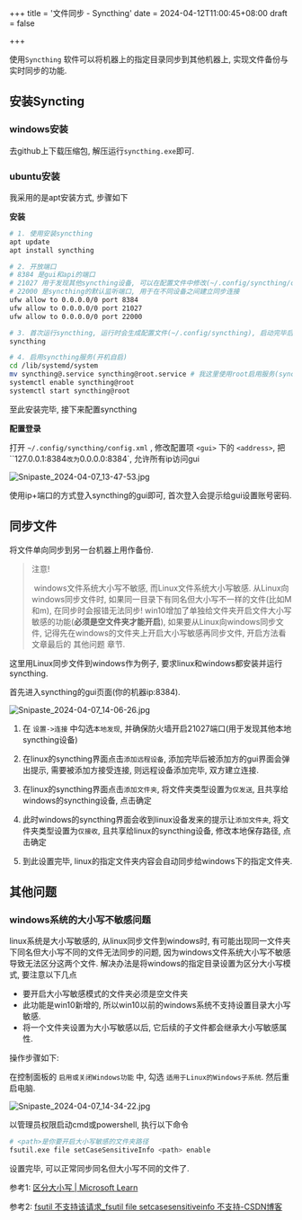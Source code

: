 +++
title = '文件同步 - Syncthing'
date = 2024-04-12T11:00:45+08:00
draft = false

+++


使用`Syncthing` 软件可以将机器上的指定目录同步到其他机器上, 实现文件备份与实时同步的功能.



## 安装Syncting

### windows安装

去github上下载压缩包, 解压运行`syncthing.exe`即可.



### ubuntu安装

我采用的是apt安装方式, 步骤如下

**安装**

``` bash
# 1. 使用安装syncthing
apt update
apt install syncthing

# 2. 开放端口
# 8384 是gui和api的端口
# 21027 用于发现其他syncthing设备, 可以在配置文件中修改(~/.config/syncthing/config.xml)
# 22000 是syncthing的默认监听端口, 用于在不同设备之间建立同步连接
ufw allow to 0.0.0.0/0 port 8384
ufw allow to 0.0.0.0/0 port 21027
ufw allow to 0.0.0.0/0 port 22000

# 3. 首次运行syncthing, 运行时会生成配置文件(~/.config/syncthing), 启动完毕后直接ctrl+c关闭即可.
syncthing

# 4. 启用syncthing服务(开机自启)
cd /lib/systemd/system
mv syncthing@.service syncthing@root.service # 我这里使用root启用服务(syncthing官方不推荐使用root)
systemctl enable syncthing@root
systemctl start syncthing@root
```

至此安装完毕, 接下来配置syncthing

**配置登录**

打开 `~/.config/syncthing/config.xml` , 修改配置项 `<gui>` 下的 `<address>`, 把 ``127.0.0.1:8384` 改为 `0.0.0.0:8384`, 允许所有ip访问gui

![Snipaste_2024-04-07_13-47-53.jpg](https://pic.kaneha.online:1234/i/2024/04/07/661233968b085.jpg)



使用ip+端口的方式登入syncthing的gui即可, 首次登入会提示给gui设置账号密码.



## 同步文件

将文件单向同步到另一台机器上用作备份.

> 注意!
>
> ​	windows文件系统大小写不敏感, 而Linux文件系统大小写敏感. 从Linux向windows同步文件时, 如果同一目录下有同名但大小写不一样的文件(比如M和m), 在同步时会报错无法同步! win10增加了单独给文件夹开启文件大小写敏感的功能(**必须是空文件夹才能开启**), 如果要从Linux向windows同步文件, 记得先在windows的文件夹上开启大小写敏感再同步文件, 开启方法看文章最后的 其他问题 章节.



这里用Linux同步文件到windows作为例子, 要求linux和windows都安装并运行syncthing.

首先进入syncthing的gui页面(你的机器ip:8384).

![Snipaste_2024-04-07_14-06-26.jpg](https://pic.kaneha.online:1234/i/2024/04/07/661237ef5d374.jpg)

1. 在 `设置->连接` 中勾选`本地发现`, 并确保防火墙开启21027端口(用于发现其他本地syncthing设备)

2. 在linux的syncthing界面点击`添加远程设备`, 添加完毕后被添加方的gui界面会弹出提示, 需要被添加方接受连接, 则远程设备添加完毕, 双方建立连接.

3. 在linux的syncthing界面点击`添加文件夹`, 将文件夹类型设置为`仅发送`, 且共享给windows的syncthing设备, 点击确定
4. 此时windows的syncthing界面会收到linux设备发来的提示让`添加文件夹`, 将文件夹类型设置为`仅接收`, 且共享给linux的syncthing设备, 修改本地保存路径, 点击确定
5. 到此设置完毕, linux的指定文件夹内容会自动同步给windows下的指定文件夹.



## 其他问题

### windows系统的大小写不敏感问题

linux系统是大小写敏感的, 从linux同步文件到windows时, 有可能出现同一文件夹下同名但大小写不同的文件无法同步的问题, 因为windows文件系统大小写不敏感导致无法区分这两个文件. 解决办法是将windows的指定目录设置为区分大小写模式, 要注意以下几点

* 要开启大小写敏感模式的文件夹必须是空文件夹
* 此功能是win10新增的, 所以win10以前的windows系统不支持设置目录大小写敏感.
* 将一个文件夹设置为大小写敏感以后, 它后续的子文件都会继承大小写敏感属性.



操作步骤如下:

在控制面板的 `启用或关闭Windows功能` 中, 勾选 `适用于Linux的Windows子系统`. 然后重启电脑.

![Snipaste_2024-04-07_14-34-22.jpg](https://pic.kaneha.online:1234/i/2024/04/07/66123e79eec8c.jpg)



以管理员权限启动cmd或powershell, 执行以下命令

``` bash
# <path>是你要开启大小写敏感的文件夹路径
fsutil.exe file setCaseSensitiveInfo <path> enable
```



设置完毕, 可以正常同步同名但大小写不同的文件了.



参考1: [区分大小写 | Microsoft Learn](https://learn.microsoft.com/zh-cn/windows/wsl/case-sensitivity)

参考2: [fsutil 不支持该请求_fsutil file setcasesensitiveinfo 不支持-CSDN博客](https://blog.csdn.net/qq_16812035/article/details/89182920)